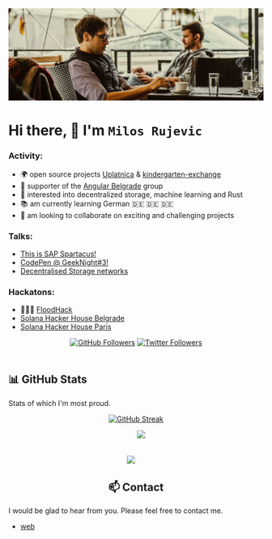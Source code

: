 <img src="./src/mvp-workshop.jpeg" />

# Hi there, 👋 I'm `Milos Rujevic`

### Activity:
- 🌍 open source projects [Uplatnica](https://github.com/Code-for-Serbia/uplatnica) & [kindergarten-exchange](https://github.com/trkin/kindergarten-exchange)
- 📣 supporter of the [Angular Belgrade](https://twitter.com/angularbelgrade) group
- 🫙 interested into decentralized storage, machine learning and Rust  
- 📚 am currently learning German 🇩🇪 🇩🇪 🇩🇪
- 👯 am looking to collaborate on exciting and challenging projects

### Talks:

- [This is SAP Spartacus!](https://www.youtube.com/watch?v=0RWV5H8qKoc&t=71s)
- [CodePen @ GeekNight#3!](https://youtu.be/CNoo5XM6lhg?t=4231)
- [Decentralised Storage networks](https://drive.google.com/file/d/1su-4upieOswXP0ZZSxcblOFIulvuLCwL/view?usp=share_link)


### Hackatons:

- 🥇🥇🥇 [FloodHack](https://www.rts.rs/page/magazine/ci/story/1880/%D0%A2%D0%B5%D1%85%D0%BD%D0%BE%D0%BB%D0%BE%D0%B3%D0%B8%D1%98a/1625000/%D0%9F%D1%80%D0%BE%D0%B3%D1%80%D0%B0%D0%BC%D0%B5%D1%80%D0%B8+%D1%83+%D0%B1%D0%BE%D1%80%D0%B1%D0%B8+%D0%BF%D1%80%D0%BE%D1%82%D0%B8%D0%B2+%D0%BF%D0%BE%D0%BF%D0%BB%D0%B0%D0%B2%D0%B0.html)
- [Solana Hacker House Belgrade](https://www.youtube.com/watch?v=U5v1jLaoThQ&t=942s)
- [Solana Hacker House Paris](https://youtu.be/-t-QstA2Nng?t=6128)


<p align="center" style="margin-bottom: 50px;">
  <a href="https://github.com/itmilos"><img alt="GitHub Followers" src="https://img.shields.io/github/followers/itmilos?logo=GitHub&style=for-the-badge"/></a>
  <a href="https://twitter.com/itmNFT"><img alt="Twitter Followers" src="https://img.shields.io/twitter/follow/itmNFT?color=blue&label=FOLLOWERS&logo=Twitter&logoColor=white&style=for-the-badge"/></a>
</p>

## :bar_chart: GitHub Stats

Stats of which I'm most proud.

<div align="center">

  [![GitHub Streak](https://github-readme-streak-stats.herokuapp.com?user=itmilos&theme=merko&date_format=j%20M%5B%20Y%5D)](https://git.io/streak-stats)

  <img height="175px" src="https://github-readme-stats.vercel.app/api?username=itmilos&show_icons=true&theme=tokyonight&include_all_commits=true&count_private=true&border_radius=0&hide_border=true"/>

  <img style="margin-bottom: 50px;" height="175px" src="https://github-readme-stats.vercel.app/api/top-langs/?username=itmilos&layout=compact&langs_count=9&border_radius=0&hide_border=true&theme=tokyonight&card_width=319"/>

<div>


## :mailbox: Contact
<div align='left'>

  I would be glad to hear from you. Please feel free to contact me.

  - [web](https://www.technical.pm/)

<div>
